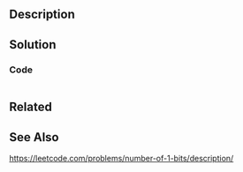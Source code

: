 ## Description


## Solution
### Code
```java

```

## Related


## See Also

https://leetcode.com/problems/number-of-1-bits/description/